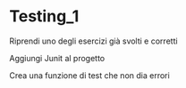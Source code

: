 # Testing_1
Riprendi uno degli esercizi già svolti e corretti

Aggiungi Junit al progetto

Crea una funzione di test che non dia errori
